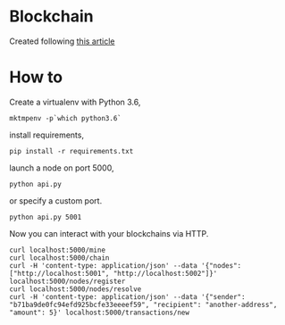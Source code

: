 Blockchain
==========

Created following [this article](https://hackernoon.com/learn-blockchains-by-building-one-117428612f46)

How to
======

Create a virtualenv with Python 3.6,

    mktmpenv -p`which python3.6`

install requirements,

    pip install -r requirements.txt

launch a node on port 5000,

    python api.py

or specify a custom port.

    python api.py 5001

Now you can interact with your blockchains via HTTP.

    curl localhost:5000/mine
    curl localhost:5000/chain
    curl -H 'content-type: application/json' --data '{"nodes": ["http://localhost:5001", "http://localhost:5002"]}' localhost:5000/nodes/register
    curl localhost:5000/nodes/resolve
    curl -H 'content-type: application/json' --data '{"sender": "b71ba9de0fc94efd925bcfe33eeeef59", "recipient": "another-address", "amount": 5}' localhost:5000/transactions/new
